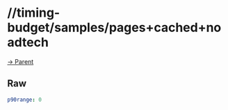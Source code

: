 
# //timing-budget/samples/pages+cached+noadtech

[→ Parent](../..)


## Raw


```yaml
p90range: 0

```

